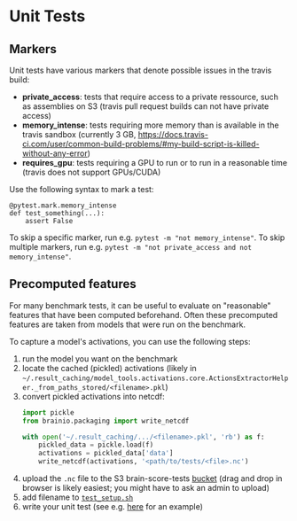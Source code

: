 # Unit Tests
## Markers
Unit tests have various markers that denote possible issues in the travis build:

* **private_access**: tests that require access to a private ressource, such as assemblies on S3 (travis pull request builds can not have private access)
* **memory_intense**: tests requiring more memory than is available in the travis sandbox (currently 3 GB, https://docs.travis-ci.com/user/common-build-problems/#my-build-script-is-killed-without-any-error)
* **requires_gpu**: tests requiring a GPU to run or to run in a reasonable time (travis does not support GPUs/CUDA)

Use the following syntax to mark a test:
```
@pytest.mark.memory_intense
def test_something(...):
    assert False
```

To skip a specific marker, run e.g. `pytest -m "not memory_intense"`.
To skip multiple markers, run e.g. `pytest -m "not private_access and not memory_intense"`.


## Precomputed features
For many benchmark tests, it can be useful to evaluate on "reasonable" features that have been computed beforehand.
Often these precomputed features are taken from models that were run on the benchmark.

To capture a model's activations, you can use the following steps:
1. run the model you want on the benchmark
2. locate the cached (pickled) activations 
   (likely in `~/.result_caching/model_tools.activations.core.ActionsExtractorHelper._from_paths_stored/<filename>.pkl`)
3. convert pickled activations into netcdf:
    ```python
    import pickle
    from brainio.packaging import write_netcdf
    
    with open('~/.result_caching/.../<filename>.pkl', 'rb') as f:
        pickled_data = pickle.load(f)
        activations = pickled_data['data']
        write_netcdf(activations, '<path/to/tests/<file>.nc')
    ```
4. upload the `.nc` file to the S3 brain-score-tests 
   [bucket](https://s3.console.aws.amazon.com/s3/buckets/brain-score-tests?region=us-east-1&prefix=tests/test_benchmarks/&showversions=false) 
   (drag and drop in browser is likely easiest; you might have to ask an admin to upload)
5. add filename to [`test_setup.sh`](https://github.com/brain-score/brain-score/blob/master/test_setup.sh) 
6. write your unit test (see e.g. 
   [here](https://github.com/brain-score/brain-score/blob/9ba55450a9d1c2b695c393df92aba2102ccdb169/tests/test_benchmarks/test_geirhos2021.py#L73) 
   for an example)
